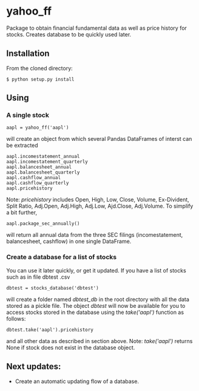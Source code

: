 # yahoo_ff
Package to obtain financial fundamental data as well as price history for stocks. Creates 
database to be quickly used later.
## Installation
From the cloned directory:
```
$ python setup.py install
```
## Using
### A single stock
```
aapl = yahoo_ff('aapl')
```
will create an object from which several Pandas DataFrames of interst can be extracted
```
aapl.incomestatement_annual
aapl.incomestatement_quarterly
aapl.balancesheet_annual
aapl.balancesheet_quarterly
aapl.cashflow_annual
aapl.cashflow_quarterly
aapl.pricehistory
```
Note: *pricehistory* includes Open, High, Low, Close, Volume, Ex-Divident, Split Ratio, Adj.Open,
 Adj.High, Adj.Low, Ajd.Close, Adj.Volume.
To simplify a bit further,
```
aapl.package_sec_annually()
```
will return all annual data from the three SEC filings (incomestatement, balancesheet, cashflow) 
in one single DataFrame.
### Create a database for a list of stocks  
You can use it later quickly, or get it updated. If you have a list of stocks such as in file dbtest
.csv
```
dbtest = stocks_database('dbtest')
```
will create a folder named *dbtest_db* in the root directory with all the data stored as a pickle
file. The object *dbtest* will now be available for you to access stocks stored in the database 
using the *take('aapl')* function as follows:
```
dbtest.take('aapl').pricehistory
```
and all other data as described in section above.
Note: *take('aapl')* returns None if stock does not exist in the database object.
## Next updates:
- Create an automatic updating flow of a database.